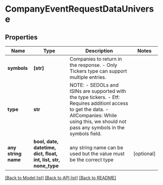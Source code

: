 # CompanyEventRequestDataUniverse


## Properties
Name | Type | Description | Notes
------------ | ------------- | ------------- | -------------
**symbols** | **[str]** | Companies to return in the response.   - Only Tickers type can support multiple entries.  | 
**type** | **str** | NOTE:  - SEDOLs and ISINs are supported with the type tickers.  - Etf: Requires additionl access to get the data.   - AllCompanies: While using this, we should not pass any symbols in the symbols field.  | 
**any string name** | **bool, date, datetime, dict, float, int, list, str, none_type** | any string name can be used but the value must be the correct type | [optional]

[[Back to Model list]](../README.md#documentation-for-models) [[Back to API list]](../README.md#documentation-for-api-endpoints) [[Back to README]](../README.md)


